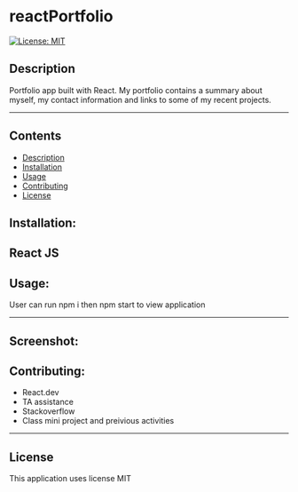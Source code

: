 # reactPortfolio
[![License: MIT](https://img.shields.io/badge/License-MIT-yellow.svg)](https://opensource.org/licenses/MIT)

## Description
Portfolio app built with React. My portfolio contains a summary about myself, my contact information and links to some of my recent projects.

---
## Contents
- [Description](#description)
- [Installation](#installation)
- [Usage](#usage)
- [Contributing](#contributing)
- [License](#license)




## Installation:
React JS
---

## Usage:
User can run npm i then npm start to view application 

---

## Screenshot:


## Contributing:
- React.dev
- TA assistance
- Stackoverflow
- Class mini project and preivious activities


---


 ## License
This application uses license MIT
    